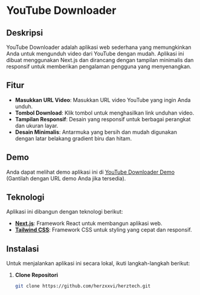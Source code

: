 # YouTube Downloader

## Deskripsi

YouTube Downloader adalah aplikasi web sederhana yang memungkinkan Anda untuk mengunduh video dari YouTube dengan mudah. Aplikasi ini dibuat menggunakan Next.js dan dirancang dengan tampilan minimalis dan responsif untuk memberikan pengalaman pengguna yang menyenangkan.

## Fitur

- **Masukkan URL Video**: Masukkan URL video YouTube yang ingin Anda unduh.
- **Tombol Download**: Klik tombol untuk menghasilkan link unduhan video.
- **Tampilan Responsif**: Desain yang responsif untuk berbagai perangkat dan ukuran layar.
- **Desain Minimalis**: Antarmuka yang bersih dan mudah digunakan dengan latar belakang gradient biru dan hitam.

## Demo

Anda dapat melihat demo aplikasi ini di [YouTube Downloader Demo](https://your-demo-url.com) (Gantilah dengan URL demo Anda jika tersedia).

## Teknologi

Aplikasi ini dibangun dengan teknologi berikut:
- **[Next.js](https://nextjs.org/)**: Framework React untuk membangun aplikasi web.
- **[Tailwind CSS](https://tailwindcss.com/)**: Framework CSS untuk styling yang cepat dan responsif.

## Instalasi

Untuk menjalankan aplikasi ini secara lokal, ikuti langkah-langkah berikut:

1. **Clone Repositori**

   ```bash
   git clone https://github.com/herzxxvi/herztech.git
